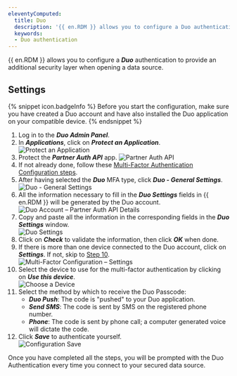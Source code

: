 ```yaml
---
eleventyComputed:
  title: Duo
  description: '{{ en.RDM }} allows you to configure a Duo authentication to provide an additional security layer when opening a data source.'
  keywords:
  - Duo authentication
---
```

{{ en.RDM }} allows you to configure a ***Duo*** authentication to provide an additional security layer when opening a data source. 

## Settings 

{% snippet icon.badgeInfo %} 
Before you start the configuration, make sure you have created a Duo account and have also installed the Duo application on your compatible device. 
{% endsnippet %}
 
1. Log in to the ***Duo Admin Panel***.  
1. In ***Applications***, click on ***Protect an Application***.  
![Protect an Application](https://webdevolutions.blob.core.windows.net/docs/en/rdm/windows/clip6000.png) 
1. Protect the ***Partner Auth API*** app.
![Partner Auth API](https://webdevolutions.blob.core.windows.net/docs/en/rdm/windows/clip6001.png)  
1. If not already done, follow these [Multi-Factor Authentication Configuration steps](/rdm/windows/data-sources/multi-factor-authentication/). 
1. After having selected the ***Duo*** MFA type, click ***Duo - General Settings***.  
![Duo - General Settings](https://webdevolutions.azureedge.net/docs/en/rdm/windows/clip10017.png) 
1. All the information necessary to fill in the ***Duo Settings*** fields in {{ en.RDM }} will be generated by the Duo account.  
![Duo Account – Partner Auth API Details](https://webdevolutions.blob.core.windows.net/docs/en/rdm/windows/clip6002.png) 
1. Copy and paste all the information in the corresponding fields in the ***Duo Settings*** window.  
![Duo Settings](https://webdevolutions.azureedge.net/docs/en/rdm/windows/clip10018.png) 
1. Click on ***Check*** to validate the information, then click ***OK*** when done. 
1. If there is more than one device connected to the Duo account, click on ***Settings***. If not, skip to <a href="#10">Step 10</a>.  
![Multi-Factor Configuration – Settings](https://webdevolutions.azureedge.net/docs/en/rdm/windows/RDMWin2148.png) 
1. Select the device to use for the multi-factor authentication by clicking on ***Use this device***.  
![Choose a Device](https://webdevolutions.azureedge.net/docs/en/rdm/windows/RDMWin2147.png) 
1. Select the method by which to receive the Duo Passcode: 
    * ***Duo Push***: The code is "pushed" to your Duo application. 
    * ***Send SMS***: The code is sent by SMS on the registered phone number. 
    * ***Phone***: The code is sent by phone call; a computer generated voice will dictate the code. 
10. <a name="10"></a>Click ***Save*** to authenticate yourself.  
![Configuration Save](https://webdevolutions.azureedge.net/docs/en/rdm/windows/clip10019.png) 

Once you have completed all the steps, you will be prompted with the Duo Authentication every time you connect to your secured data source. 

